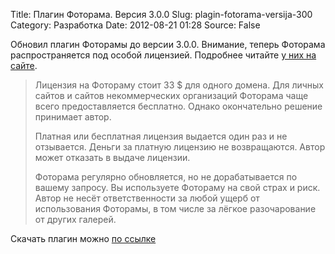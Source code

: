 Title: Плагин Фоторама. Версия 3.0.0
Slug: plagin-fotorama-versija-300
Category: Разработка
Date: 2012-08-21 01:28
Source: False

Обновил плагин Фоторамы до версии 3.0.0. Внимание, теперь Фоторама распространяется под особой лицензией. Подробнее читайте [у них на сайте](http://fotoramajs.com/license/).

> Лицензия на Фотораму стоит 33 $ для одного домена. Для личных сайтов и сайтов некоммерческих организаций Фоторама чаще всего предоставляется бесплатно. Однако окончательно решение принимает автор.
> 
> Платная или бесплатная лицензия выдается один раз и не отзывается. Деньги за платную лицензию не возвращаются. Автор может отказать в выдаче лицензии.
> 
> Фоторама регулярно обновляется, но не дорабатывается по вашему запросу. Вы используете Фотораму на свой страх и риск. Автор не несёт ответственности за любой ущерб от использования Фоторамы, в том числе за лёгкое разочарование от других галерей.

Скачать плагин можно [по ссылке](https://github.com/librarian/fotorama/archive/master.zip)
